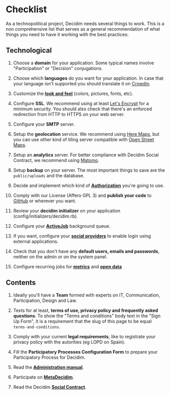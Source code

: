 # Checklist

As a technopolitical project, Decidim needs several things to work. This is a non comprehensive list that serves as a general recommendation of what things you need to have it working with the best practices:

## Technological

1. Choose a **domain** for your application. Some typical names involve "Participation" or "Decision" conjugations.

1. Choose which **languages** do you want for your application. In case that your language isn't supported you should translate it on [Crowdin](https://crowdin.com/project/decidim).

1. Customize the [**look and feel**](customization/styles.md) (colors, pictures, fonts, etc).

1. Configure **SSL**. We recommend using at least [Let's Encrypt](https://letsencrypt.org/) for a minimum security. You should also check that there's an enforced redirection from HTTP to HTTPS on your web server.

1. Configure your **SMTP** server.

1. Setup the **geolocation** service. We recommend using [Here Maps](https://developer.here.com/), but you can use other kind of tiling server compatible with [Open Street Maps](https://www.openstreetmap.org/).

1. Setup an **analytics** server. For better compliance with Decidim Social Contract, we recommend using [Matomo](https://matomo.org/).

1. Setup **backup** on your server. The most important things to save are the `public/uploads` and the database.

1. Decide and implement which kind of **[Authorization](customization/authorizations.md)** you're going to use.

1. Comply with our License (Affero GPL 3) and **publish your code** to [GitHub](http://github.com) or wherever you want.

1. Review your **decidim initializer** on your application (config/initializers/decidim.rb).

1. Configure your [**ActiveJob**](services/activejob.md) background queue.

1. If you want, configure your [**social providers**](services/social_providers.md) to enable login using external applications.

1. Check that you don't have any **default users, emails and passwords**, neither on the admin or on the system panel.

1. Configure recurring jobs for [**metrics**](advanced/metrics.md) and [**open data**](advanced/open-data.md)

## Contents

1. Ideally you'll have a **Team** formed with experts on IT, Communication, Participation, Design and Law.

1. Texts for at least, **terms of use, privacy policy and frequently asked questions**. To show the "Terms and conditions" body text in the "Sign Up Form", it is a requirement that the slug of this page to be equal `terms-and-conditions`.

1. Comply with your current **legal requirements**, like to registrate your privacy policy with the autorities (eg LOPD on Spain).

1. Fill the **Participatory Processes Configuration Form** to prepare your Participatory Process for Decidim.

1. Read the **[Administration manual](https://decidim.org/docs/)**.

1. Participate on **[MetaDecidim](http://meta.decidim.org)**.

1. Read the Decidim **[Social Contract](https://decidim.org/contract/)**.

